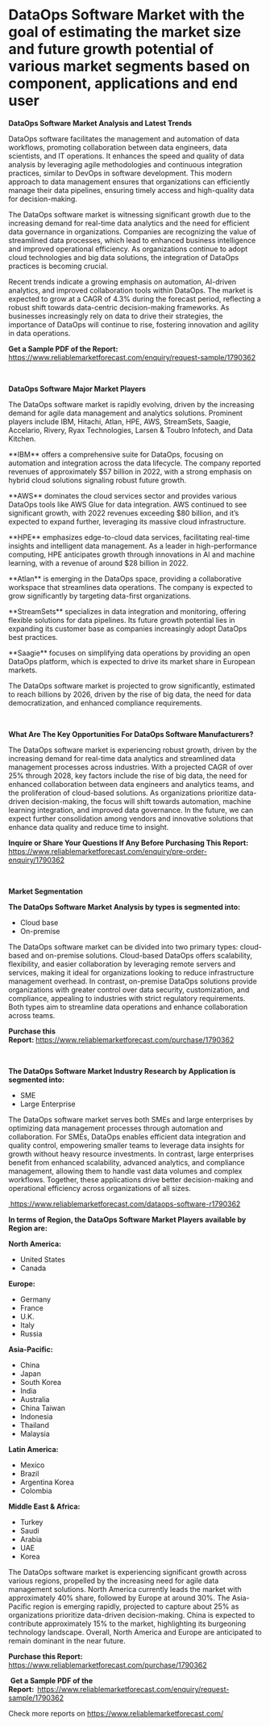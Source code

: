 <p><h1>DataOps Software Market with the goal of estimating the market size and future growth potential of various market segments based on component, applications and end user</h1></p><p><strong>DataOps Software Market Analysis and Latest Trends</strong></p>
<p><p>DataOps software facilitates the management and automation of data workflows, promoting collaboration between data engineers, data scientists, and IT operations. It enhances the speed and quality of data analysis by leveraging agile methodologies and continuous integration practices, similar to DevOps in software development. This modern approach to data management ensures that organizations can efficiently manage their data pipelines, ensuring timely access and high-quality data for decision-making.</p><p>The DataOps software market is witnessing significant growth due to the increasing demand for real-time data analytics and the need for efficient data governance in organizations. Companies are recognizing the value of streamlined data processes, which lead to enhanced business intelligence and improved operational efficiency. As organizations continue to adopt cloud technologies and big data solutions, the integration of DataOps practices is becoming crucial.</p><p>Recent trends indicate a growing emphasis on automation, AI-driven analytics, and improved collaboration tools within DataOps. The market is expected to grow at a CAGR of 4.3% during the forecast period, reflecting a robust shift towards data-centric decision-making frameworks. As businesses increasingly rely on data to drive their strategies, the importance of DataOps will continue to rise, fostering innovation and agility in data operations.</p></p>
<p><strong>Get a Sample PDF of the Report:&nbsp;</strong> <a href="https://www.reliablemarketforecast.com/enquiry/request-sample/1790362?utm_campaign=2299&utm_medium=2&utm_source=Github&utm_content=ia&utm_term=10032025&utm_id=dataops-software">https://www.reliablemarketforecast.com/enquiry/request-sample/1790362</a></p>
<p>&nbsp;</p>
<p><strong>DataOps Software Major Market Players</strong></p>
<p><p>The DataOps software market is rapidly evolving, driven by the increasing demand for agile data management and analytics solutions. Prominent players include IBM, Hitachi, Atlan, HPE, AWS, StreamSets, Saagie, Accelario, Rivery, Ryax Technologies, Larsen & Toubro Infotech, and Data Kitchen.</p><p>**IBM** offers a comprehensive suite for DataOps, focusing on automation and integration across the data lifecycle. The company reported revenues of approximately $57 billion in 2022, with a strong emphasis on hybrid cloud solutions signaling robust future growth.</p><p>**AWS** dominates the cloud services sector and provides various DataOps tools like AWS Glue for data integration. AWS continued to see significant growth, with 2022 revenues exceeding $80 billion, and it’s expected to expand further, leveraging its massive cloud infrastructure.</p><p>**HPE** emphasizes edge-to-cloud data services, facilitating real-time insights and intelligent data management. As a leader in high-performance computing, HPE anticipates growth through innovations in AI and machine learning, with a revenue of around $28 billion in 2022.</p><p>**Atlan** is emerging in the DataOps space, providing a collaborative workspace that streamlines data operations. The company is expected to grow significantly by targeting data-first organizations.</p><p>**StreamSets** specializes in data integration and monitoring, offering flexible solutions for data pipelines. Its future growth potential lies in expanding its customer base as companies increasingly adopt DataOps best practices.</p><p>**Saagie** focuses on simplifying data operations by providing an open DataOps platform, which is expected to drive its market share in European markets.</p><p>The DataOps software market is projected to grow significantly, estimated to reach billions by 2026, driven by the rise of big data, the need for data democratization, and enhanced compliance requirements.</p></p>
<p>&nbsp;</p>
<p><strong>What Are The Key Opportunities For DataOps Software Manufacturers?</strong></p>
<p><p>The DataOps software market is experiencing robust growth, driven by the increasing demand for real-time data analytics and streamlined data management processes across industries. With a projected CAGR of over 25% through 2028, key factors include the rise of big data, the need for enhanced collaboration between data engineers and analytics teams, and the proliferation of cloud-based solutions. As organizations prioritize data-driven decision-making, the focus will shift towards automation, machine learning integration, and improved data governance. In the future, we can expect further consolidation among vendors and innovative solutions that enhance data quality and reduce time to insight.</p></p>
<p><strong>Inquire or Share Your Questions If Any Before Purchasing This Report:</strong> <a href="https://www.reliablemarketforecast.com/enquiry/pre-order-enquiry/1790362?utm_campaign=2299&utm_medium=2&utm_source=Github&utm_content=ia&utm_term=10032025&utm_id=dataops-software">https://www.reliablemarketforecast.com/enquiry/pre-order-enquiry/1790362</a></p>
<p>&nbsp;</p>
<p><strong>Market Segmentation</strong></p>
<p><strong>The DataOps Software Market Analysis by types is segmented into:</strong></p>
<p><ul><li>Cloud base</li><li>On-premise</li></ul></p>
<p><p>The DataOps software market can be divided into two primary types: cloud-based and on-premise solutions. Cloud-based DataOps offers scalability, flexibility, and easier collaboration by leveraging remote servers and services, making it ideal for organizations looking to reduce infrastructure management overhead. In contrast, on-premise DataOps solutions provide organizations with greater control over data security, customization, and compliance, appealing to industries with strict regulatory requirements. Both types aim to streamline data operations and enhance collaboration across teams.</p></p>
<p><strong>Purchase this Report:&nbsp;</strong><a href="https://www.reliablemarketforecast.com/purchase/1790362?utm_campaign=2299&utm_medium=2&utm_source=Github&utm_content=ia&utm_term=10032025&utm_id=dataops-software">https://www.reliablemarketforecast.com/purchase/1790362</a></p>
<p>&nbsp;</p>
<p><strong>The DataOps Software Market Industry Research by Application is segmented into:</strong></p>
<p><ul><li>SME</li><li>Large Enterprise</li></ul></p>
<p><p>The DataOps software market serves both SMEs and large enterprises by optimizing data management processes through automation and collaboration. For SMEs, DataOps enables efficient data integration and quality control, empowering smaller teams to leverage data insights for growth without heavy resource investments. In contrast, large enterprises benefit from enhanced scalability, advanced analytics, and compliance management, allowing them to handle vast data volumes and complex workflows. Together, these applications drive better decision-making and operational efficiency across organizations of all sizes.</p></p>
<p><a href="https://www.reliablemarketforecast.com/dataops-software-r1790362?utm_campaign=2299&utm_medium=2&utm_source=Github&utm_content=ia&utm_term=10032025&utm_id=dataops-software">&nbsp;https://www.reliablemarketforecast.com/dataops-software-r1790362</a></p>
<p><strong>In terms of Region, the DataOps Software Market Players available by Region are:</strong></p>
<p>
    <p> <strong> North America: </strong>
        <ul>
            <li>United States</li>
            <li>Canada</li>
        </ul>
        </p> 
    <p> <strong> Europe: </strong>
        <ul>
            <li>Germany</li>
            <li>France</li>
            <li>U.K.</li>
            <li>Italy</li>
            <li>Russia</li>
        </ul>
        </p> 
    <p> <strong> Asia-Pacific: </strong>
        <ul>
            <li>China</li>
            <li>Japan</li>
            <li>South Korea</li>
            <li>India</li>
            <li>Australia</li>
            <li>China Taiwan</li>
            <li>Indonesia</li>
            <li>Thailand</li>
            <li>Malaysia</li>
        </ul>
        </p> 
    <p> <strong> Latin America: </strong>
        <ul>
            <li>Mexico</li>
            <li>Brazil</li>
            <li>Argentina Korea</li>
            <li>Colombia</li>
        </ul>
        </p> 
    <p> <strong> Middle East & Africa: </strong>
        <ul>
            <li>Turkey</li>
            <li>Saudi</li>
            <li>Arabia</li>
            <li>UAE</li>
            <li>Korea</li>
        </ul>
    </p>
    </p>
<p><p>The DataOps software market is experiencing significant growth across various regions, propelled by the increasing need for agile data management solutions. North America currently leads the market with approximately 40% share, followed by Europe at around 30%. The Asia-Pacific region is emerging rapidly, projected to capture about 25% as organizations prioritize data-driven decision-making. China is expected to contribute approximately 15% to the market, highlighting its burgeoning technology landscape. Overall, North America and Europe are anticipated to remain dominant in the near future.</p></p>
<p><strong>Purchase this Report: </strong><a href="https://www.reliablemarketforecast.com/purchase/1790362?utm_campaign=2299&utm_medium=2&utm_source=Github&utm_content=ia&utm_term=10032025&utm_id=dataops-software">https://www.reliablemarketforecast.com/purchase/1790362</a></p>
<p>&nbsp;<strong>Get a Sample PDF of the Report:&nbsp;&nbsp;</strong><a href="https://www.reliablemarketforecast.com/enquiry/request-sample/1790362?utm_campaign=2299&utm_medium=2&utm_source=Github&utm_content=ia&utm_term=10032025&utm_id=dataops-software">https://www.reliablemarketforecast.com/enquiry/request-sample/1790362</a></p>
<p><strong></strong></p>
<p>Check more reports on <a href="https://www.reliablemarketforecast.com/?utm_campaign=2299&utm_medium=2&utm_source=Github&utm_content=ia&utm_term=10032025&utm_id=dataops-software">https://www.reliablemarketforecast.com/</a></p>